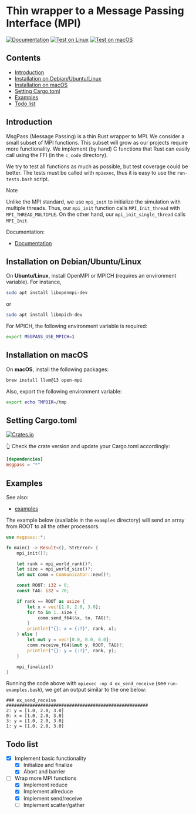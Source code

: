# Thin wrapper to a Message Passing Interface (MPI)

[![Documentation](https://docs.rs/msgpass/badge.svg)](https://docs.rs/msgpass)
[![Test on Linux](https://github.com/cpmech/msgpass/actions/workflows/test_on_linux.yml/badge.svg)](https://github.com/cpmech/msgpass/actions/workflows/test_on_linux.yml)
[![Test on macOS](https://github.com/cpmech/msgpass/actions/workflows/test_on_macos.yml/badge.svg)](https://github.com/cpmech/msgpass/actions/workflows/test_on_macos.yml)

## Contents

* [Introduction](#introduction)
* [Installation on Debian/Ubuntu/Linux](#installation)
* [Installation on macOS](#macos)
* [Setting Cargo.toml](#cargo)
* [Examples](#examples)
* [Todo list](#todo)

## <a name="introduction"></a> Introduction

MsgPass (Message Passing) is a thin Rust wrapper to MPI. We consider a small subset of MPI functions. This subset will grow as our projects require more functionality. We implement (by hand) C functions that Rust can easily call using the FFI (in the `c_code` directory).

We try to test all functions as much as possible, but test coverage could be better. The tests must be called with `mpiexec`, thus it is easy to use the `run-tests.bash` script.

> [!NOTE]
> Unlike the MPI standard, we use `mpi_init` to initialize the simulation with multiple threads. Thus, our `mpi_init` function calls `MPI_Init_thread` with `MPI_THREAD_MULTIPLE`. On the other hand, our `mpi_init_single_thread` calls `MPI_Init`.

Documentation:

- [Documentation](https://docs.rs/msgpass)

## <a name="installation"></a> Installation on Debian/Ubuntu/Linux

On **Ubuntu/Linux**, install OpenMPI or MPICH (requires an environment variable). For instance,

```bash
sudo apt install libopenmpi-dev
```

or

```bash
sudo apt install libmpich-dev
```

For MPICH, the following environment variable is required:

```bash
export MSGPASS_USE_MPICH=1
```

## <a name="macos"></a> Installation on macOS

On **macOS**, install the following packages:


```bash
brew install llvm@13 open-mpi
```

Also, export the following environment variable:

```bash
export echo TMPDIR=/tmp
```

## <a name="cargo"></a> Setting Cargo.toml

[![Crates.io](https://img.shields.io/crates/v/msgpass.svg)](https://crates.io/crates/msgpass)

👆 Check the crate version and update your Cargo.toml accordingly:

```toml
[dependencies]
msgpass = "*"
```

## <a name="examples"></a> Examples

See also:

* [examples](https://github.com/cpmech/msgpass/tree/main/examples)

The example below (available in the `examples` directory) will send an array from ROOT to all the other processors.

```rust
use msgpass::*;

fn main() -> Result<(), StrError> {
    mpi_init()?;

    let rank = mpi_world_rank()?;
    let size = mpi_world_size()?;
    let mut comm = Communicator::new()?;

    const ROOT: i32 = 0;
    const TAG: i32 = 70;

    if rank == ROOT as usize {
        let x = vec![1.0, 2.0, 3.0];
        for to in 1..size {
            comm.send_f64(&x, to, TAG)?;
        }
        println!("{}: x = {:?}", rank, x);
    } else {
        let mut y = vec![0.0, 0.0, 0.0];
        comm.receive_f64(&mut y, ROOT, TAG)?;
        println!("{}: y = {:?}", rank, y);
    }

    mpi_finalize()
}
```

Running the code above with `mpiexec -np 4 ex_send_receive` (see `run-examples.bash`), we get an output similar to the one below:

```text
### ex_send_receive ######################################################
2: y = [1.0, 2.0, 3.0]
0: x = [1.0, 2.0, 3.0]
3: y = [1.0, 2.0, 3.0]
1: y = [1.0, 2.0, 3.0]
```

## <a name="todo"></a> Todo list

- [x] Implement basic functionality
    - [x] Initialize and finalize
    - [x] Abort and barrier
- [ ] Wrap more MPI functions
    - [x] Implement reduce
    - [x] Implement allreduce
    - [x] Implement send/receive
    - [ ] Implement scatter/gather
